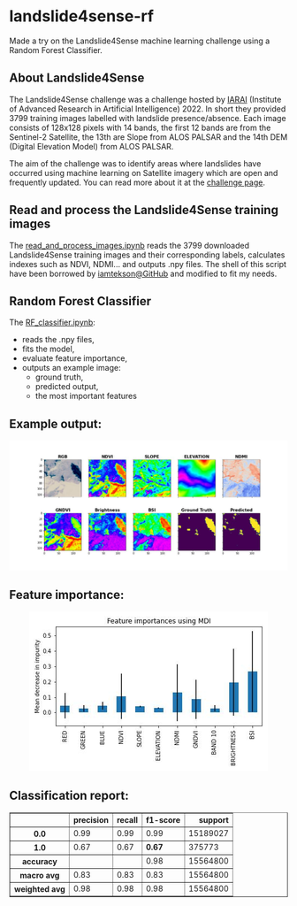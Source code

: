 # landslide4sense-rf
Made a try on the Landslide4Sense machine learning challenge using a Random Forest Classifier.

## About Landslide4Sense
The Landslide4Sense challenge was a challenge hosted by [IARAI](https://www.iarai.ac.at/) (Institute of Advanced Research in Artificial Intelligence) 2022. In short they provided 3799 training images labelled with landslide presence/absence. Each image consists of 128x128 pixels with 14 bands, the first 12 bands are from the Sentinel-2 Satellite, the 13th are Slope from ALOS PALSAR and the 14th DEM (Digital Elevation Model) from ALOS PALSAR.

The aim of the challenge was to identify areas where landslides have occurred using machine learning on Satellite imagery which are open and frequently updated. You can read more about it at the [challenge page](https://www.iarai.ac.at/landslide4sense/).


## Read and process the Landslide4Sense training images

The [read_and_process_images.ipynb](read_and_process_images.ipynb) reads the 3799 downloaded Landslide4Sense training images and their corresponding labels, calculates indexes such as NDVI, NDMI... and outputs .npy files. The shell of this script have been borrowed by [iamtekson@GitHub](https://github.com/iamtekson/landslide4sense-solution) and modified to fit my needs.

## Random Forest Classifier

The [RF_classifier.ipynb](RF_classifier.ipynb):
* reads the .npy files, 
* fits the model, 
* evaluate feature importance,
* outputs an example image:
  * ground truth, 
  * predicted output,
  * the most important features

## Example output:
![Image showing most important spectral bands, the ground truth and predicted image.](output/40.jpg)

## Feature importance:
<p align="center">
  <img src="output/Feature_importance.jpg" alt="Image showing the feature importance."/>
</p>

## Classification report:

 <table border="1" class="dataframe" align="center">
  <thead>
    <tr style="text-align: right;">
      <th></th>
      <th>precision</th>
      <th>recall</th>
      <th>f1-score</th>
      <th>support</th>
    </tr>
  </thead>
  <tbody>
    <tr>
      <th>0.0</th>
      <td>0.99</td>
      <td>0.99</td>
      <td>0.99</td>
      <td>15189027</td>
    </tr>
    <tr>
      <th>1.0</th>
      <td>0.67</td>
      <td>0.67</td>
     <td><b>0.67</b></td>
      <td>375773</td>
    </tr>
    <tr>
      <th>accuracy</th>
      <td></td>
      <td></td>
      <td>0.98</td>
      <td>15564800</td>
    </tr>
    <tr>
      <th>macro avg</th>
      <td>0.83</td>
      <td>0.83</td>
      <td>0.83</td>
      <td>15564800</td>
    </tr>
    <tr>
      <th>weighted avg</th>
      <td>0.98</td>
      <td>0.98</td>
      <td>0.98</td>
      <td>15564800</td>
    </tr>
  </tbody>
</table>
